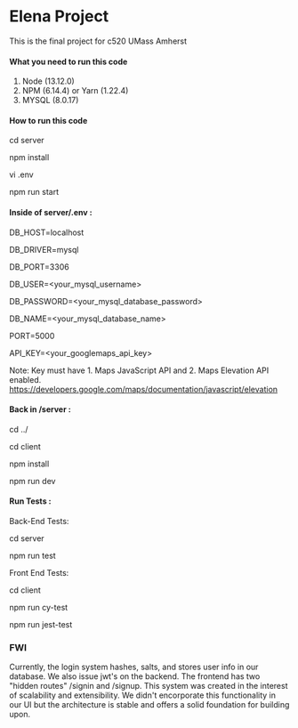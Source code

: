 # Elena Project

This is the final project for c520 UMass Amherst

#### What you need to run this code
1. Node (13.12.0)
2. NPM (6.14.4) or Yarn (1.22.4)
3. MYSQL (8.0.17)


####  How to run this code

cd server 

npm install

vi .env

npm run start

####  Inside of server/.env :

DB_HOST=localhost

DB_DRIVER=mysql     

DB_PORT=3306

DB_USER=<your_mysql_username>

DB_PASSWORD=<your_mysql_database_password> 

DB_NAME=<your_mysql_database_name>

PORT=5000

API_KEY=<your_googlemaps_api_key>

Note: Key must have 1. Maps JavaScript API and 2. Maps Elevation API enabled. https://developers.google.com/maps/documentation/javascript/elevation

####  Back in /server :

cd ../

cd client

npm install

npm run dev


####  Run Tests :

Back-End Tests:

cd server

npm run test

Front End Tests:

cd client

npm run cy-test

npm run jest-test

### FWI

Currently, the login system hashes, salts, and stores user info in our database. We also issue jwt's on the backend. The frontend has two "hidden routes" /signin and /signup. This system was created in the interest of scalability and extensibility. We didn't encorporate this functionality in our UI but the architecture is stable and offers a solid foundation for building upon.

